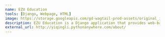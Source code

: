 ```yaml
---
name: EZU Education
tools: [Django, Webpage, HTML]
image: https://storage.googleapis.com/gd-wagtail-prod-assets/original_images/material_design_awards_inline_002.jpg
description: EZU Education is a Django application that provides web-based administrator management and academic information registration tools.
external_url: http://yiqingli.pythonanywhere.com/about/
---
```

